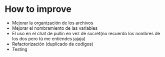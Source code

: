 # How to improve

* Mejorar la organización de los archivos
* Mejorar el nombramiento de las variables
* El uso en el chat de pullin en vez de socret(no recuerdo los nombres de los dos pero tú me entiendes jajaja)
* Refactorización (duplicado de codigos)
* Testing
